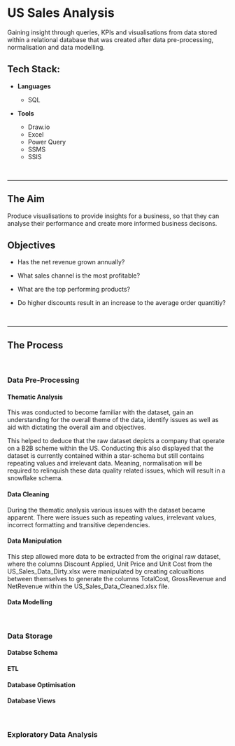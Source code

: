 # US Sales Analysis
Gaining insight through queries, KPIs and visualisations from data stored within a relational database that was created after data pre-processing, normalisation and data modelling.

## Tech Stack:
* **Languages**
  
  - SQL
    
* **Tools**
    
  - Draw.io
  - Excel
  - Power Query
  - SSMS
  - SSIS
<br/>

___

## The Aim
Produce visualisations to provide insights for a business, so that they can analyse their performance and create more informed business decisons.

## Objectives
- Has the net revenue grown annually?

- What sales channel is the most profitable?

- What are the top performing products?

- Do higher discounts result in an increase to the average order quantitiy?
<br/>

___

## The Process

<br/>

### Data Pre-Processing


#### Thematic Analysis

This was conducted to become familiar with the dataset, gain an understanding for the overall theme of the data, identify issues as well as aid with dictating the overall aim and objectives.  

This helped to deduce that the raw dataset depicts a company that operate on a B2B scheme within the US. Conducting this also displayed that the dataset is currently  contained within a star-schema but still contains repeating values and irrelevant data. Meaning, normalisation will be required to relinquish these data quality related issues, which will result in a snowflake schema.

#### Data Cleaning

During the thematic analysis various issues with the dataset became apparent. There were issues such as repeating values, irrelevant values, incorrect formatting and transitive dependencies.

#### Data Manipulation

This step allowed more data to be extracted from the original raw dataset, where the columns Discount Applied, Unit Price and Unit Cost from the US_Sales_Data_Dirty.xlsx were manipulated by creating calcualtions between themselves to generate the columns TotalCost, GrossRevenue and NetRevenue within the US_Sales_Data_Cleaned.xlsx file.

#### Data Modelling


<br/>

### Data Storage

#### Databse Schema 

#### ETL

#### Database Optimisation 

#### Database Views

<br/>

### Exploratory Data Analysis



